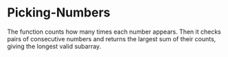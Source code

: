 # Picking-Numbers
The function counts how many times each number appears. Then it checks pairs of consecutive numbers and returns the largest sum of their counts, giving the longest valid subarray.
